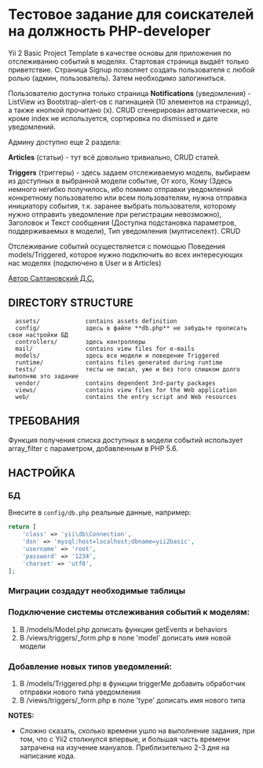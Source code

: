 Тестовое задание для соискателей на должность PHP-developer
============================

Yii 2 Basic Project Template в качестве основы для приложения по отслеживанию событий в моделях.
Стартовая страница выдаёт только приветствие.
Страница Signup позволяет создать пользователя с любой ролью (админ, пользователь).
Затем необходимо залогиниться.

Пользователю доступна только страница **Notifications** (уведомления) - ListView из Bootstrap-alert-ов с пагинацией
(10 элементов на страницу), а также кнопкой прочитано (х). CRUD сгенерирован автоматически, но кроме index не используется,
сортировка по dismissed и дате уведомлений.

Админу доступно еще 2 раздела:

**Articles** (статьи) - тут всё довольно тривиально, CRUD статей.

**Triggers** (триггеры) - здесь задаем отслеживаемую модель, выбираем из доступных в выбранной модели событие, От кого, Кому
(Здесь немного негибко получилось, ибо помимо отправки уведомлений конкретному пользователю или всем пользователям,
нужна отправка инициатору события, т.к. заранее выбрать пользователя, которому нужно отправить уведомление при регистрации
невозможно), Заголовок и Текст сообщения (Доступна подстановка параметров, поддерживаемых в модели), Тип уведомления
(мултиселект). CRUD

Отслеживание событий осуществляется с помощью Поведения models/Triggered,
которое нужно подключить во всех интересующих нас моделях (подключено в 
User и в Articles)

[Автор Салтановский Д.С.](https://voronezh.hh.ru/resume/fdd3cd7eff032036750039ed1f553154443367)


DIRECTORY STRUCTURE
-------------------

      assets/             contains assets definition
      config/             здесь в файле **db.php** не забудьте прописать свои настройки БД
      controllers/        здесь контроллеры
      mail/               contains view files for e-mails
      models/             здесь все модели и поведение Triggered
      runtime/            contains files generated during runtime
      tests/              тесты не писал, уже и без того слишком долго выполняю это задание
      vendor/             contains dependent 3rd-party packages
      views/              contains view files for the Web application
      web/                contains the entry script and Web resources



ТРЕБОВАНИЯ
------------

Функция получения списка доступных в модели событий использует array_filter с параметром, добавленным в PHP 5.6.



НАСТРОЙКА
---------

### БД

Внесите в `config/db.php` реальные данные, например:

```php
return [
    'class' => 'yii\db\Connection',
    'dsn' => 'mysql:host=localhost;dbname=yii2basic',
    'username' => 'root',
    'password' => '1234',
    'charset' => 'utf8',
];
```

### Миграции создадут необходимые таблицы

### Подключение системы отслеживания событий к моделям:
1. В /models/Model.php дописать функции getEvents и behaviors
2. В /views/triggers/_form.php в поле 'model' дописать имя новой модели

### Добавление новых типов уведомлений:
1. В /models/Triggered.php в функции triggerMe добавить обработчик отправки
нового типа уведомления
2. В /views/triggers/_form.php в поле 'type' дописать имя нового типа


**NOTES:**
- Сложно сказать, сколько времени ушло на выполнение задания, при том, 
что с Yii2 столкнулся впервые, и большая часть времени затрачена на 
изучение мануалов. Приблизительно 2-3 дня на написание кода.